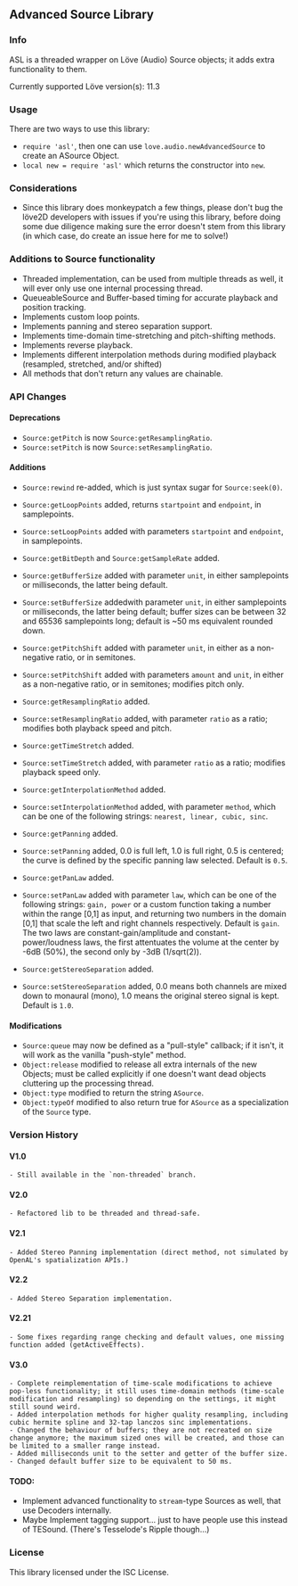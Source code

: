 Advanced Source Library
----------------------------------------------------------

### Info

ASL is a threaded wrapper on Löve (Audio) Source objects; it adds extra functionality to them.

Currently supported Löve version(s): 11.3

### Usage

There are two ways to use this library:

- `require 'asl'`, then one can use `love.audio.newAdvancedSource` to create an ASource Object.
- `local new = require 'asl'` which returns the constructor into `new`.

### Considerations

- Since this library does monkeypatch a few things, please don't bug the löve2D developers with issues if you're using this library, before doing some due diligence making sure the error doesn't stem from this library (in which case, do create an issue here for me to solve!)

### Additions to Source functionality

- Threaded implementation, can be used from multiple threads as well, it will ever only use one internal processing thread.
- QueueableSource and Buffer-based timing for accurate playback and position tracking.
- Implements custom loop points.
- Implements panning and stereo separation support.
- Implements time-domain time-stretching and pitch-shifting methods.
- Implements reverse playback.
- Implements different interpolation methods during modified playback (resampled, stretched, and/or shifted)
- All methods that don't return any values are chainable.

### API Changes

#### Deprecations
- `Source:getPitch` is now `Source:getResamplingRatio`.
- `Source:setPitch` is now `Source:setResamplingRatio`.

#### Additions
- `Source:rewind` re-added, which is just syntax sugar for `Source:seek(0)`.

- `Source:getLoopPoints` added, returns `startpoint` and `endpoint`, in samplepoints.
- `Source:setLoopPoints` added with parameters `startpoint` and `endpoint`, in samplepoints.

- `Source:getBitDepth` and `Source:getSampleRate` added.

- `Source:getBufferSize` added with parameter `unit`, in either samplepoints or milliseconds, the latter being default.
- `Source:setBufferSize` addedwith parameter `unit`, in either samplepoints or milliseconds, the latter being default; buffer sizes can be between 32 and 65536 samplepoints long; default is ~50 ms equivalent rounded down.
- `Source:getPitchShift` added with parameter `unit`, in either as a non-negative ratio, or in semitones.
- `Source:setPitchShift` added with parameters `amount` and `unit`, in either as a non-negative ratio, or in semitones; modifies pitch only.
- `Source:getResamplingRatio` added.
- `Source:setResamplingRatio` added, with parameter `ratio` as a ratio; modifies both playback speed and pitch.
- `Source:getTimeStretch` added.
- `Source:setTimeStretch` added, with parameter `ratio` as a ratio; modifies playback speed only.
- `Source:getInterpolationMethod` added.
- `Source:setInterpolationMethod` added, with parameter `method`, which can be one of the following strings: `nearest, linear, cubic, sinc`.

- `Source:getPanning` added.
- `Source:setPanning` added, 0.0 is full left, 1.0 is full right, 0.5 is centered; the curve is defined by the specific panning law selected. Default is `0.5`.
- `Source:getPanLaw` added.
- `Source:setPanLaw` added with parameter `law`, which can be one of the following strings: `gain, power` or a custom function taking a number within the range [0,1] as input, and returning two numbers in the domain [0,1] that scale the left and right channels respectively. Default is `gain`.
The two laws are constant-gain/amplitude and constant-power/loudness laws, the first attentuates the volume at the center by -6dB (50%), the second only by -3dB (1/sqrt(2)).
- `Source:getStereoSeparation` added.
- `Source:setStereoSeparation` added, 0.0 means both channels are mixed down to monaural (mono), 1.0 means the original stereo signal is kept. Default is `1.0`.

#### Modifications
- `Source:queue` may now be defined as a "pull-style" callback; if it isn't, it will work as the vanilla "push-style" method.
- `Object:release` modified to release all extra internals of the new Objects; must be called explicitly if one doesn't want dead objects cluttering up the processing thread.
- `Object:type` modified to return the string `ASource`.
- `Object:typeOf` modified to also return true for `ASource` as a specialization of the `Source` type.

### Version History

#### V1.0

	- Still available in the `non-threaded` branch.

#### V2.0

	- Refactored lib to be threaded and thread-safe.

#### V2.1

	- Added Stereo Panning implementation (direct method, not simulated by OpenAL's spatialization APIs.)

#### V2.2

	- Added Stereo Separation implementation.

#### V2.21

	- Some fixes regarding range checking and default values, one missing function added (getActiveEffects).

#### V3.0

	- Complete reimplementation of time-scale modifications to achieve pop-less functionality; it still uses time-domain methods (time-scale modification and resampling) so depending on the settings, it might still sound weird.
	- Added interpolation methods for higher quality resampling, including cubic hermite spline and 32-tap lanczos sinc implementations.
	- Changed the behaviour of buffers; they are not recreated on size change anymore; the maximum sized ones will be created, and those can be limited to a smaller range instead.
	- Added milliseconds unit to the setter and getter of the buffer size.
	- Changed default buffer size to be equivalent to 50 ms.

#### TODO:

- Implement advanced functionality to `stream`-type Sources as well, that use Decoders internally.
- Maybe Implement tagging support... just to have people use this instead of TESound. (There's Tesselode's Ripple though...)

### License
This library licensed under the ISC License.
